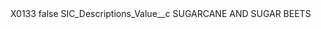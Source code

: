 <?xml version="1.0" encoding="UTF-8"?>
<CustomMetadata xmlns="http://soap.sforce.com/2006/04/metadata" xmlns:xsi="http://www.w3.org/2001/XMLSchema-instance" xmlns:xsd="http://www.w3.org/2001/XMLSchema">
    <label>X0133</label>
    <protected>false</protected>
    <values>
        <field>SIC_Descriptions_Value__c</field>
        <value xsi:type="xsd:string">SUGARCANE AND SUGAR BEETS</value>
    </values>
</CustomMetadata>
